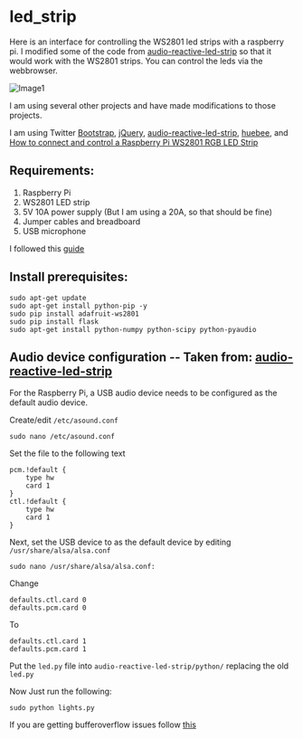 # led_strip

Here is an interface for controlling the WS2801 led strips with a raspberry pi. I modified some of the code from [audio-reactive-led-strip](https://github.com/scottlawsonbc/audio-reactive-led-strip) so that it would work with the WS2801 strips. You can control the leds via the webbrowser.

![Image1](https://i.imgur.com/77E0aAP.png)

I am using several other projects and have made modifications to those projects.

I am using Twitter [Bootstrap](https://getbootstrap.com/), [jQuery](https://jquery.com/), [audio-reactive-led-strip](https://github.com/scottlawsonbc/audio-reactive-led-strip), [huebee](http://huebee.buzz/), and [How to connect and control a Raspberry Pi WS2801 RGB LED Strip](https://tutorials-raspberrypi.com/how-to-control-a-raspberry-pi-ws2801-rgb-led-strip/)

## Requirements:
1. Raspberry Pi
2. WS2801 LED strip
3. 5V 10A power supply (But I am using a 20A, so that should be fine)
4. Jumper cables and breadboard
5. USB microphone

I followed this [guide](https://tutorials-raspberrypi.com/how-to-control-a-raspberry-pi-ws2801-rgb-led-strip/)

## Install prerequisites:
```
sudo apt-get update
sudo apt-get install python-pip -y
sudo pip install adafruit-ws2801
sudo pip install flask
sudo apt-get install python-numpy python-scipy python-pyaudio
```

## Audio device configuration -- Taken from: [audio-reactive-led-strip](https://github.com/scottlawsonbc/audio-reactive-led-strip)
For the Raspberry Pi, a USB audio device needs to be configured as the default audio device.

Create/edit `/etc/asound.conf`
```
sudo nano /etc/asound.conf
```
Set the file to the following text
```
pcm.!default {
    type hw
    card 1
}
ctl.!default {
    type hw
    card 1
}
```

Next, set the USB device to as the default device by editing `/usr/share/alsa/alsa.conf`
```
sudo nano /usr/share/alsa/alsa.conf:
```
Change
```
defaults.ctl.card 0
defaults.pcm.card 0
```
To
```
defaults.ctl.card 1
defaults.pcm.card 1
```
Put the `led.py` file into `audio-reactive-led-strip/python/` replacing the old `led.py`

Now Just run the following:

```
sudo python lights.py
```

If you are getting bufferoverflow issues follow [this](https://github.com/scottlawsonbc/audio-reactive-led-strip/commit/fa492bbffc13cc59820ffff1bf8767daad969620)
